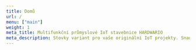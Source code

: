```yaml
---
title: Domů
url: /
menu: ["main"]
weight: 1
meta_title: Multifunkční průmyslové IoT stavebnice HARDWARIO
meta_description: Stovky variant pro vaše originální IoT projekty. Snadné sestavení, nízká spotřeba a různé možnosti připojení k internetu.
---
```

